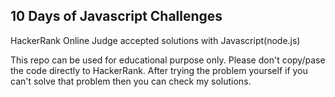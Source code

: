## 10 Days of Javascript Challenges
HackerRank Online Judge accepted solutions with Javascript(node.js)

This repo can be used for educational purpose only. Please don't copy/pase the code directly to HackerRank. After trying the problem yourself if you can't solve that problem then you can check my solutions.